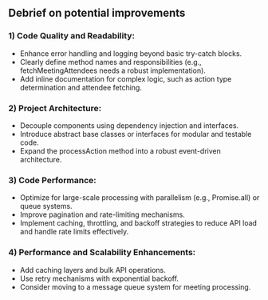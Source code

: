 <!-- # API Sample Test

## Getting Started

This project requires a newer version of Node. Don't forget to install the NPM packages afterwards.

You should change the name of the ```.env.example``` file to ```.env```.

Run ```node app.js``` to get things started. Hopefully the project should start without any errors.

## Explanations

The actual task will be explained separately.

This is a very simple project that pulls data from HubSpot's CRM API. It pulls and processes company and contact data from HubSpot but does not insert it into the database.

In HubSpot, contacts can be part of companies. HubSpot calls this relationship an association. That is, a contact has an association with a company. We make a separate call when processing contacts to fetch this association data.

The Domain model is a record signifying a HockeyStack customer. You shouldn't worry about the actual implementation of it. The only important property is the ```hubspot```object in ```integrations```. This is how we know which HubSpot instance to connect to.

The implementation of the server and the ```server.js``` is not important for this project.

Every data source in this project was created for test purposes. If any request takes more than 5 seconds to execute, there is something wrong with the implementation.
 -->
## Debrief on potential improvements
### 1) Code Quality and Readability:
- Enhance error handling and logging beyond basic try-catch blocks.
- Clearly define method names and responsibilities (e.g., fetchMeetingAttendees needs a robust implementation).
- Add inline documentation for complex logic, such as action type determination and attendee fetching.
### 2) Project Architecture:
- Decouple components using dependency injection and interfaces.
- Introduce abstract base classes or interfaces for modular and testable code.
- Expand the processAction method into a robust event-driven architecture.
### 3) Code Performance:
- Optimize for large-scale processing with parallelism (e.g., Promise.all) or queue systems.
- Improve pagination and rate-limiting mechanisms.
- Implement caching, throttling, and backoff strategies to reduce API load and handle rate limits effectively.
### 4) Performance and Scalability Enhancements:
- Add caching layers and bulk API operations.
- Use retry mechanisms with exponential backoff.
- Consider moving to a message queue system for meeting processing.